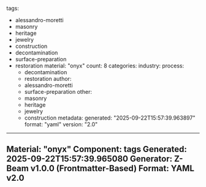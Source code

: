 tags:
  - alessandro-moretti
  - masonry
  - heritage
  - jewelry
  - construction
  - decontamination
  - surface-preparation
  - restoration
material: "onyx"
count: 8
categories:
  industry:
  process:
    - decontamination
    - restoration
  author:
    - alessandro-moretti
    - surface-preparation
  other:
    - masonry
    - heritage
    - jewelry
    - construction
metadata:
  generated: "2025-09-22T15:57:39.963897"
  format: "yaml"
  version: "2.0"

---
Material: "onyx"
Component: tags
Generated: 2025-09-22T15:57:39.965080
Generator: Z-Beam v1.0.0 (Frontmatter-Based)
Format: YAML v2.0
---